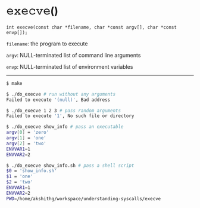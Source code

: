 # 𝚎𝚡𝚎𝚌𝚟𝚎()

`int execve(const char *filename, char *const argv[], char *const envp[]);`

`filename`: the program to execute

`argv`: NULL-terminated list of command line arguments

`envp`: NULL-terminated list of environment variables

---
``` sh
$ make

$ ./do_execve # run without any arguments
Failed to execute '(null)', Bad address

$ ./do_execve 1 2 3 # pass random arguments
Failed to execute '1', No such file or directory

$ ./do_execve show_info # pass an executable
argv[0] = 'zero'
argv[1] = 'one'
argv[2] = 'two'
ENVVAR1=1
ENVVAR2=2

$ ./do_execve show_info.sh # pass a shell script
$0 = 'show_info.sh'
$1 = 'one'
$2 = 'two'
ENVVAR1=1
ENVVAR2=2
PWD=/home/akshithg/workspace/understanding-syscalls/execve
```
